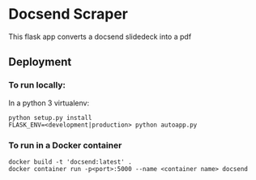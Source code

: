 # Docsend Scraper
This flask app converts a docsend slidedeck into a pdf

## Deployment
### To run locally:
In a python 3 virtualenv:
```
python setup.py install
FLASK_ENV=<development|production> python autoapp.py
```

### To run in a Docker container
```
docker build -t 'docsend:latest' .
docker container run -p<port>:5000 --name <container name> docsend
```
